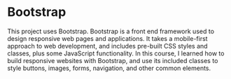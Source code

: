 # Bootstrap
This project uses Bootstrap. Bootstrap is a front end framework used to design responsive web pages and applications. It takes a mobile-first approach to web development, and includes pre-built CSS styles and classes, plus some JavaScript functionality.  In this course, I learned how to build responsive websites with Bootstrap, and use its included classes to style buttons, images, forms, navigation, and other common elements.
